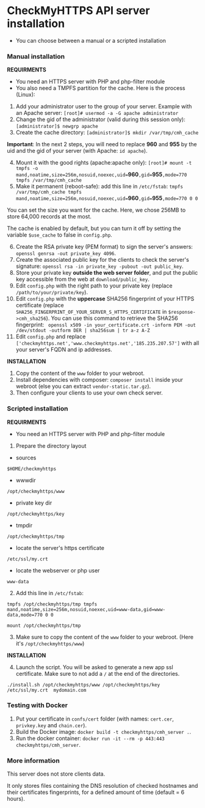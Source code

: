 # CheckMyHTTPS API server installation

* You can choose between a manual or a scripted installation

### Manual installation

**REQUIRMENTS**

* You need an HTTPS server with PHP and php-filter module
* You also need a TMPFS partition for the cache. Here is the process (Linux):
1. Add your administrator user to the group of your server. Example with an Apache server: `[root]# usermod -a -G apache administrator`
2. Change the gid of the administrator (valid during this session only): `[administrator]$ newgrp apache`
3. Create the cache directory: `[administrator]$ mkdir /var/tmp/cmh_cache`

**Important**: In the next 2 steps, you will need to replace **960** and **955** by the uid and the gid of your server (with Apache: `id apache`).

4. Mount it with the good rights (apache:apache only): `[root]# mount -t tmpfs -o mand,noatime,size=256m,nosuid,noexec,uid=`**960**`,gid=`**955**`,mode=770 tmpfs /var/tmp/cmh_cache`
5. Make it permanent (reboot-safe): add this line in `/etc/fstab`: `tmpfs /var/tmp/cmh_cache tmpfs mand,noatime,size=256m,nosuid,noexec,uid=`**960**`,gid=`**955**`,mode=770 0 0`

You can set the size you want for the cache. Here, we chose 256MB to store 64,000 records at the most.

The cache is enabled by default, but you can turn it off by setting the variable `$use_cache` to false in `config.php`.

6. Create the RSA private key (PEM format) to sign the server's answers: `openssl genrsa -out private_key 4096`.
7. Create the associated public key for the clients to check the server's signature: `openssl rsa -in private_key -pubout -out public_key`.
8. Store your private key **outside the web server folder**, and put the public key accessible from the web at `download/public_key`.
9. Edit `config.php` with the right path to your private key (replace `/path/to/your/private/key`).
10. Edit `config.php` with the **uppercase** SHA256 fingerprint of your HTTPS certificate (replace `SHA256_FINGERPRINT_OF_YOUR_SERVER_S_HTTPS_CERTIFICATE` in `$response->cmh_sha256`). You can use this command to retrieve the SHA256 fingerprint: ` openssl x509 -in your_certificate.crt -inform PEM -out /dev/stdout -outform DER | sha256sum | tr a-z A-Z`
11. Edit `config.php` and replace `['checkmyhttps.net','www.checkmyhttps.net','185.235.207.57']` with all your server's FQDN and ip addresses.

**INSTALLATION**

1. Copy the content of the `www` folder to your webroot.
2. Install dependencies with composer: `composer install` inside your webroot (else you can extract `vendor-static.tar.gz`).
3. Then configure your clients to use your own check server.


### Scripted installation

**REQUIRMENTS**

* You need an HTTPS server with PHP and php-filter module

1. Prepare the directory layout
- sources
```
$HOME/checkmyhttps
```
- wwwdir 
```
/opt/checkmyhttps/www
```
- private key dir
```
/opt/checkmyhttps/key
```
- tmpdir
```
/opt/checkmyhttps/tmp
```
- locate the server's https certificate
```
/etc/ssl/my.crt
```
- locate the webserver or php user
```
www-data
```

2. Add this line in `/etc/fstab`: 

`tmpfs /opt/checkmyhttps/tmp tmpfs mand,noatime,size=256m,nosuid,noexec,uid=www-data,gid=www-data,mode=770 0 0`

`mount /opt/checkmyhttps/tmp`

3. Make sure to copy the content of the `www` folder to your webroot. (Here it's `/opt/checkmyhttps/www`)

**INSTALLATION**

4. Launch the script. You will be asked to generate a new app ssl certificate. Make sure to not add a `/` at the end of the directories.

`./install.sh /opt/checkmyhttps/www /opt/checkmyhttps/key /etc/ssl/my.crt  mydomain.com`


### Testing with Docker

1. Put your certificate in `confs/cert` folder (with names: `cert.cer`, `privkey.key` and `chain.cer`).
2. Build the Docker image: `docker build -t checkmyhttps/cmh_server .`.
3. Run the docker container: `docker run -it --rm -p 443:443 checkmyhttps/cmh_server`.


### More information

This server does not store clients data.

It only stores files containing the DNS resolution of checked hostnames and their certificates fingerprints, for a defined amount of time (default = 6 hours).
